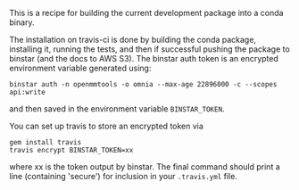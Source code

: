 This is a recipe for building the current development package into a conda
binary.

The installation on travis-ci is done by building the conda package, installing
it, running the tests, and then if successful pushing the package to binstar
(and the docs to AWS S3). The binstar auth token is an encrypted environment
variable generated using:
```
binstar auth -n openmmtools -o omnia --max-age 22896000 -c --scopes api:write
```
and then saved in the environment variable `BINSTAR_TOKEN`.

You can set up travis to store an encrypted token via
```
gem install travis
travis encrypt BINSTAR_TOKEN=xx
```

where xx is the token output by binstar. The final command should print a line (containing 'secure') for inclusion in your `.travis.yml` file.
